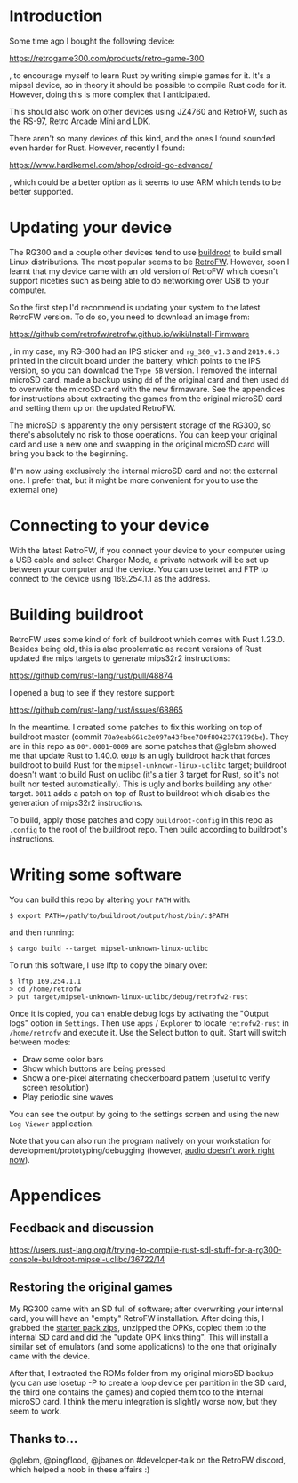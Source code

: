 # Introduction

Some time ago I bought the following device:

https://retrogame300.com/products/retro-game-300

, to encourage myself to learn Rust by writing simple games for it. It's a mipsel device, so in theory it should be possible to compile Rust code for it. However, doing this is more complex that I anticipated.

This should also work on other devices using JZ4760 and RetroFW, such as the RS-97, Retro Arcade Mini and LDK.

There aren't so many devices of this kind, and the ones I found sounded even harder for Rust. However, recently I found:

https://www.hardkernel.com/shop/odroid-go-advance/

, which could be a better option as it seems to use ARM which tends to be better supported.

# Updating your device

The RG300 and a couple other devices tend to use [buildroot](https://buildroot.org/) to build small Linux distributions. The most popular seems to be [RetroFW](https://retrofw.github.io/). However, soon I learnt that my device came with an old version of RetroFW which doesn't support niceties such as being able to do networking over USB to your computer.

So the first step I'd recommend is updating your system to the latest RetroFW version. To do so, you need to download an image from:

https://github.com/retrofw/retrofw.github.io/wiki/Install-Firmware

, in my case, my RG-300 had an IPS sticker and `rg_300_v1.3` and  `2019.6.3` printed in the circuit board under the battery, which points to the IPS version, so you can download the `Type 5B` version. I removed the internal microSD card, made a backup using `dd` of the original card and then used `dd` to overwrite the microSD card with the new firmaware. See the appendices for instructions about extracting the games from the original microSD card and setting them up on the updated RetroFW.

The microSD is apparently the only persistent storage of the RG300, so there's absolutely no risk to those operations. You can keep your original card and use a new one and swapping in the original microSD card will bring you back to the beginning.

(I'm now using exclusively the internal microSD card and not the external one. I prefer that, but it might be more convenient for you to use the external one)

# Connecting to your device

With the latest RetroFW, if you connect your device to your computer using a USB cable and select Charger Mode, a private network will be set up between your computer and the device. You can use telnet and FTP to connect to the device using 169.254.1.1 as the address.

# Building buildroot

RetroFW uses some kind of fork of buildroot which comes with Rust 1.23.0. Besides being old, this is also problematic as recent versions of Rust updated the mips targets to generate mips32r2 instructions:

https://github.com/rust-lang/rust/pull/48874

I opened a bug to see if they restore support:

https://github.com/rust-lang/rust/issues/68865

In the meantime. I created some patches to fix this working on top of buildroot master (commit `78a9eab661c2e097a43fbee780f80423701796be`). They are in this repo as `00*`. `0001`-`0009` are some patches that @glebm showed me that update Rust to 1.40.0. `0010` is an ugly buildroot hack that forces buildroot to build Rust for the `mipsel-unknown-linux-uclibc` target; buildroot doesn't want to build Rust on uclibc (it's a tier 3 target for Rust, so it's not built nor tested automatically). This is ugly and borks building any other target. `0011` adds a patch on top of Rust to buildroot which disables the generation of mips32r2 instructions.

To build, apply those patches and copy `buildroot-config` in this repo as `.config` to the root of the buildroot repo. Then build according to buildroot's instructions.

# Writing some software

You can build this repo by altering your `PATH` with:

```
$ export PATH=/path/to/buildroot/output/host/bin/:$PATH
```

and then running:

```
$ cargo build --target mipsel-unknown-linux-uclibc
```

To run this software, I use lftp to copy the binary over:

```
$ lftp 169.254.1.1
> cd /home/retrofw
> put target/mipsel-unknown-linux-uclibc/debug/retrofw2-rust
```

Once it is copied, you can enable debug logs by activating the "Output logs" option in `Settings`. Then use `apps` / `Explorer` to locate `retrofw2-rust` in `/home/retrofw` and execute it. Use the Select button to quit. Start will switch between modes:

* Draw some color bars
* Show which buttons are being pressed
* Show a one-pixel alternating checkerboard pattern (useful to verify screen resolution)
* Play periodic sine waves

You can see the output by going to the settings screen and using the new `Log Viewer` application.

Note that you can also run the program natively on your workstation for development/prototyping/debugging (however, [audio doesn't work right now](https://github.com/alexpdp7/retrofw2-rust/issues/2)).

# Appendices

## Feedback and discussion

https://users.rust-lang.org/t/trying-to-compile-rust-sdl-stuff-for-a-rg300-console-buildroot-mipsel-uclibc/36722/14

## Restoring the original games

My RG300 came with an SD full of software; after overwriting your internal card, you will have an "empty" RetroFW installation. After doing this, I grabbed the [starter pack zips](https://github.com/retrofw/retrofw.github.io/releases/tag/StarterPack2.0), unzipped the OPKs, copied them to the internal SD card and did the "update OPK links thing". This will install a similar set of emulators (and some applications) to the one that originally came with the device.

After that, I extracted the ROMs folder from my original microSD backup (you can use losetup -P to create a loop device per partition in the SD card, the third one contains the games) and copied them too to the internal microSD card. I think the menu integration is slightly worse now, but they seem to work.

## Thanks to...

@glebm, @pingflood, @jbanes on #developer-talk on the RetroFW discord, which helped a noob in these affairs :)
